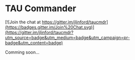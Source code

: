 TAU Commander
=============

[![Join the chat at https://gitter.im/jlinford/taucmdr](https://badges.gitter.im/Join%20Chat.svg)](https://gitter.im/jlinford/taucmdr?utm_source=badge&utm_medium=badge&utm_campaign=pr-badge&utm_content=badge)

Comming soon...

